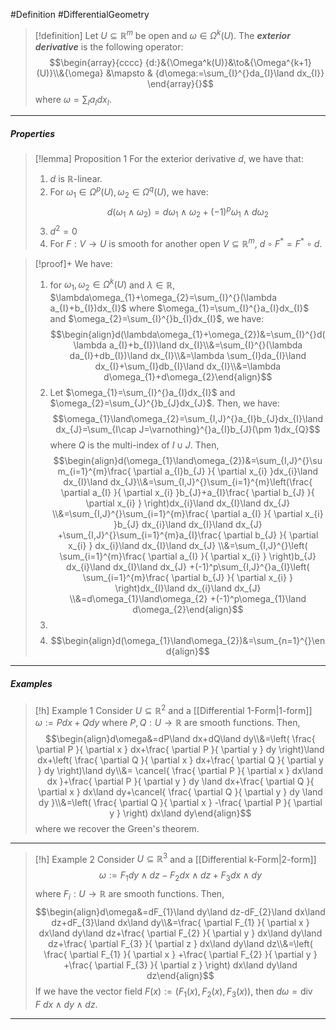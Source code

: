 #Definition #DifferentialGeometry 

> [!definition]
> Let $U\subseteq \mathbb{R}^m$ be open and $\omega\in \Omega^k(U)$.  The ***exterior derivative*** is the following operator: $$\begin{array}{cccc} {d:}&{\Omega^k(U)}&\to&{\Omega^{k+1}(U)}\\&{\omega} &\mapsto & {d\omega:=\sum_{I}^{}da_{I}\land dx_{I}} \end{array}{}$$where $\omega=\sum_{I}a_{I}dx_{I}$.
---
##### Properties
> [!lemma] Proposition 1
> For the exterior derivative $d$, we have that: 
> 1. $d$ is $\mathbb{R}$-linear.
> 2. For $\omega_{1}\in \Omega^p(U),\omega_{2}\in \Omega^q(U)$, we have: $$d(\omega_{1}\land\omega_{2})=d\omega_{1}\land\omega_{2}+(-1)^{p}\omega_{1}\land d\omega_{2}$$
> 3. $d^{2}=0$
> 4. For $F:V\to U$ is smooth for another open $V\subseteq \mathbb{R}^m$, $d\circ F^{*}=F^{*}\circ d$.

> [!proof]+
> We have: 
> 1. for $\omega_{1},\omega_{2}\in \Omega^k(U)$ and $\lambda\in \mathbb{R}$, $\lambda\omega_{1}+\omega_{2}=\sum_{I}^{}(\lambda a_{I}+b_{I})dx_{I}$ where $\omega_{1}=\sum_{I}^{}a_{I}dx_{I}$ and $\omega_{2}=\sum_{I}^{}b_{I}dx_{I}$, we have: $$\begin{align}d(\lambda\omega_{1}+\omega_{2})&=\sum_{I}^{}d(\lambda a_{I}+b_{I})\land dx_{I}\\&=\sum_{I}^{}(\lambda da_{I}+db_{I})\land dx_{I}\\&=\lambda \sum_{I}da_{I}\land dx_{I}+\sum_{I}db_{I}\land dx_{I}\\&=\lambda d\omega_{1}+d\omega_{2}\end{align}$$
> 2. Let $\omega_{1}=\sum_{I}^{}a_{I}dx_{I}$ and $\omega_{2}=\sum_{J}^{}b_{J}dx_{J}$. Then, we have: $$\omega_{1}\land\omega_{2}=\sum_{I,J}^{}a_{I}b_{J}dx_{I}\land dx_{J}=\sum_{I\cap J=\varnothing}^{}a_{I}b_{J}(\pm 1)dx_{Q}$$where $Q$ is the multi-index of $I\cup J$. Then, $$\begin{align}d(\omega_{1}\land\omega_{2})&=\sum_{I,J}^{}\sum_{i=1}^{m}\frac{ \partial a_{I}b_{J} }{ \partial x_{i} }dx_{i}\land dx_{I}\land dx_{J}\\&=\sum_{I,J}^{}\sum_{i=1}^{m}\left(\frac{ \partial a_{I} }{ \partial x_{i} }b_{J}+a_{I}\frac{ \partial b_{J} }{ \partial x_{i} } \right)dx_{i}\land dx_{I}\land dx_{J} \\&=\sum_{I,J}^{}\sum_{i=1}^{m}\frac{ \partial a_{I} }{ \partial x_{i} }b_{J} dx_{i}\land dx_{I}\land dx_{J} +\sum_{I,J}^{}\sum_{i=1}^{m}a_{I}\frac{ \partial b_{J} }{ \partial x_{i} } dx_{i}\land dx_{I}\land dx_{J} \\&=\sum_{I,J}^{}\left( \sum_{i=1}^{m}\frac{ \partial a_{I} }{ \partial x_{i} } \right)b_{J} dx_{i}\land dx_{I}\land dx_{J} +(-1)^p\sum_{I,J}^{}a_{I}\left( \sum_{i=1}^{m}\frac{ \partial b_{J} }{ \partial x_{i} }  \right)dx_{I}\land dx_{i}\land dx_{J} \\&=d\omega_{1}\land\omega_{2} +(-1)^p\omega_{1}\land d\omega_{2}\end{align}$$
> 3. 
> 4. $$\begin{align}d(\omega_{1}\land\omega_{2})&=\sum_{n=1}^{}\end{align}$$
---
##### Examples
> [!h] Example 1
> Consider $U\subseteq \mathbb{R}^{2}$ and a [[Differential 1-Form|1-form]] $\omega:=Pdx+Qdy$ where $P,Q:U\to \mathbb{R}$ are smooth functions. Then, $$\begin{align}d\omega&=dP\land dx+dQ\land dy\\&=\left( \frac{ \partial P }{ \partial x } dx+\frac{ \partial P }{ \partial y } dy \right)\land dx+\left( \frac{ \partial Q }{ \partial x } dx+\frac{ \partial Q }{ \partial y } dy \right)\land dy\\&= \cancel{ \frac{ \partial P }{ \partial x } dx\land dx }+\frac{ \partial P }{ \partial y } dy \land dx+\frac{ \partial Q }{ \partial x } dx\land dy+\cancel{ \frac{ \partial Q }{ \partial y } dy \land dy }\\&=\left( \frac{ \partial Q }{ \partial x } -\frac{ \partial P }{ \partial y }  \right) dx\land dy\end{align}$$where we recover the Green's theorem.
---
> [!h] Example 2
> Consider $U\subseteq \mathbb{R}^{3}$ and a [[Differential k-Form|2-form]] $$\omega:=F_{1} dy\land dz-F_{2}dx\land dz+F_{3}dx\land dy$$ where $F_{i}:U\to \mathbb{R}$ are smooth functions. Then, $$\begin{align}d\omega&=dF_{1}\land dy\land dz-dF_{2}\land dx\land dz+dF_{3}\land dx\land dy\\&=\frac{ \partial F_{1} }{ \partial x } dx\land dy\land dz+\frac{ \partial F_{2} }{ \partial y } dx\land dy\land dz+\frac{ \partial F_{3} }{ \partial z } dx\land dy\land dz\\&=\left( \frac{ \partial F_{1} }{ \partial x } +\frac{ \partial F_{2} }{ \partial y } +\frac{ \partial F_{3} }{ \partial z }  \right) dx\land dy\land dz\end{align}$$If we have the vector field $F(x):=(F_{1}(x),F_{2}(x),F_{3}(x))$, then $d\omega=\text{div }F\ dx\land dy\land dz$.
---
